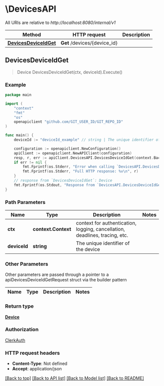 # \DevicesAPI

All URIs are relative to *http://localhost:8080/internal/v1*

Method | HTTP request | Description
------------- | ------------- | -------------
[**DevicesDeviceIdGet**](DevicesAPI.md#DevicesDeviceIdGet) | **Get** /devices/{device_id} | 



## DevicesDeviceIdGet

> Device DevicesDeviceIdGet(ctx, deviceId).Execute()



### Example

```go
package main

import (
	"context"
	"fmt"
	"os"
	openapiclient "github.com/GIT_USER_ID/GIT_REPO_ID"
)

func main() {
	deviceId := "deviceId_example" // string | The unique identifier of the device

	configuration := openapiclient.NewConfiguration()
	apiClient := openapiclient.NewAPIClient(configuration)
	resp, r, err := apiClient.DevicesAPI.DevicesDeviceIdGet(context.Background(), deviceId).Execute()
	if err != nil {
		fmt.Fprintf(os.Stderr, "Error when calling `DevicesAPI.DevicesDeviceIdGet``: %v\n", err)
		fmt.Fprintf(os.Stderr, "Full HTTP response: %v\n", r)
	}
	// response from `DevicesDeviceIdGet`: Device
	fmt.Fprintf(os.Stdout, "Response from `DevicesAPI.DevicesDeviceIdGet`: %v\n", resp)
}
```

### Path Parameters


Name | Type | Description  | Notes
------------- | ------------- | ------------- | -------------
**ctx** | **context.Context** | context for authentication, logging, cancellation, deadlines, tracing, etc.
**deviceId** | **string** | The unique identifier of the device | 

### Other Parameters

Other parameters are passed through a pointer to a apiDevicesDeviceIdGetRequest struct via the builder pattern


Name | Type | Description  | Notes
------------- | ------------- | ------------- | -------------


### Return type

[**Device**](Device.md)

### Authorization

[ClerkAuth](../README.md#ClerkAuth)

### HTTP request headers

- **Content-Type**: Not defined
- **Accept**: application/json

[[Back to top]](#) [[Back to API list]](../README.md#documentation-for-api-endpoints)
[[Back to Model list]](../README.md#documentation-for-models)
[[Back to README]](../README.md)

